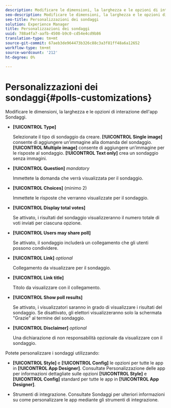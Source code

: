 ```yaml
---
description: Modificare le dimensioni, la larghezza e le opzioni di interazione dell'app Sondaggi.
seo-description: Modificare le dimensioni, la larghezza e le opzioni di interazione dell'app Sondaggi.
seo-title: Personalizzazioni dei sondaggi
solution: Experience Manager
title: Personalizzazioni dei sondaggi
uuid: 788a4fa7-aafb-4508-b9c0-cd54e4cd9b86
translation-type: tm+mt
source-git-commit: 67aeb3de964473b326c88c3a3f81ff48a6a12652
workflow-type: tm+mt
source-wordcount: '212'
ht-degree: 0%

---
```



# Personalizzazioni dei sondaggi{#polls-customizations}

Modificare le dimensioni, la larghezza e le opzioni di interazione dell&#39;app Sondaggi.



* **[!UICONTROL Type]**

   Selezionate il tipo di sondaggio da creare. **[!UICONTROL Single image]** consente di aggiungere un’immagine alla domanda del sondaggio. **[!UICONTROL Multiple image]** consente di aggiungere un’immagine per le risposte al sondaggio. **[!UICONTROL Text only]** crea un sondaggio senza immagini.

* **[!UICONTROL Question]**  *mandatory*

   Immettete la domanda che verrà visualizzata per il sondaggio.

* **[!UICONTROL Choices]** (minimo 2)

   Immettete le risposte che verranno visualizzate per il sondaggio.

* **[!UICONTROL Display total votes]**

   Se attivato, i risultati del sondaggio visualizzeranno il numero totale di voti inviati per ciascuna opzione.

* **[!UICONTROL Users may share poll]**

   Se attivato, il sondaggio includerà un collegamento che gli utenti possono condividere.

* **[!UICONTROL Link]** *optional*

   Collegamento da visualizzare per il sondaggio.

* **[!UICONTROL Link title]**

   Titolo da visualizzare con il collegamento.

* **[!UICONTROL Show poll results]**

   Se attivato, i visualizzatori saranno in grado di visualizzare i risultati del sondaggio. Se disattivato, gli elettori visualizzeranno solo la schermata &quot;Grazie&quot; al termine del sondaggio.

* **[!UICONTROL Disclaimer]** *optional*

   Una dichiarazione di non responsabilità opzionale da visualizzare con il sondaggio.

Potete personalizzare i sondaggi utilizzando:

* **[!UICONTROL Style]** e  **[!UICONTROL Config]** le opzioni per tutte le app in  **[!UICONTROL App Designer]**. Consultate Personalizzazione delle app per informazioni dettagliate sulle opzioni **[!UICONTROL Style]** e **[!UICONTROL Config]** standard per tutte le app in **[!UICONTROL App Designer]**.

* Strumenti di integrazione. Consultate Sondaggi per ulteriori informazioni su come personalizzare le app mediante gli strumenti di integrazione.

